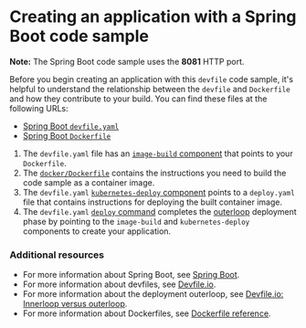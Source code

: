 # Creating an application with a Spring Boot code sample

**Note:** The Spring Boot code sample uses the **8081** HTTP port.

Before you begin creating an application with this `devfile` code sample, it's helpful to understand the relationship between the `devfile` and `Dockerfile` and how they contribute to your build. You can find these files at the following URLs:

* [Spring Boot `devfile.yaml`](../devfile.yaml)
* [Spring Boot `Dockerfile`](../docker/Dockerfile)

1. The `devfile.yaml` file has an [`image-build` component](../devfile.yaml#L25-L31) that points to your `Dockerfile`.
2. The [`docker/Dockerfile`](../docker/Dockerfile) contains the instructions you need to build the code sample as a container image.
3. The `devfile.yaml` [`kubernetes-deploy` component](../devfile.yaml#L32-L44) points to a `deploy.yaml` file that contains instructions for deploying the built container image.
4. The `devfile.yaml` [`deploy` command](../devfile.yaml#L46-L59) completes the [outerloop](https://devfile.io/docs/2.2.0/innerloop-vs-outerloop) deployment phase by pointing to the `image-build` and `kubernetes-deploy` components to create your application.

### Additional resources
* For more information about Spring Boot, see [Spring Boot](https://spring.io/projects/spring-boot).
* For more information about devfiles, see [Devfile.io](https://devfile.io/).
* For more information about the deployment outerloop, see [Devfile.io: Innerloop versus outerloop](https://devfile.io/docs/2.2.0/innerloop-vs-outerloop).
* For more information about Dockerfiles, see [Dockerfile reference](https://docs.docker.com/engine/reference/builder/).
